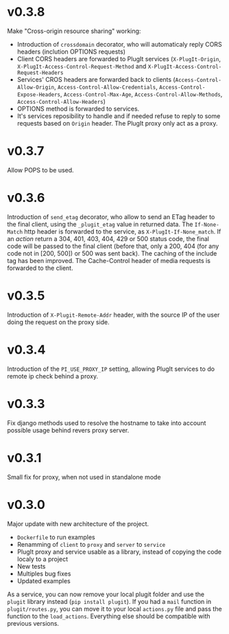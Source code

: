 # v0.3.8

Make "Cross-origin resource sharing" working:
* Introduction of `crossdomain` decorator, who will automaticaly reply CORS headers (inclution OPTIONS requests)
* Client CORS headers are forwarded to PlugIt services (`X-PlugIt-Origin`, `X-PlugIt-Access-Control-Request-Method` and `X-PlugIt-Access-Control-Request-Headers`
* Services' CROS headers are forwarded back to clients (`Access-Control-Allow-Origin`, `Access-Control-Allow-Credentials`, `Access-Control-Expose-Headers`, `Access-Control-Max-Age`, `Access-Control-Allow-Methods`, `Access-Control-Allow-Headers`)
* OPTIONS method is forwarded to services.
* It's services reposibility to handle and if needed refuse to reply to some requests based on `Origin` header. The PlugIt proxy only act as a proxy.


# v0.3.7

Allow POPS to be used.

# v0.3.6

Introduction of `send_etag` decorator, who allow to send an ETag header to the final client, using the `_plugit_etag` value in returned data.
The `If-None-Match` http header is forwarded to the service, as `X-PlugIt-If-None_match`.
If an *action* return a 304, 401, 403, 404, 429 or 500 status code, the final code will be passed to the final client (before that, only a 200, 404 (for any code not in [200, 500]) or 500 was sent back).
The caching of the include tag has been improved.
The Cache-Control header of media requests is forwarded to the client.


# v0.3.5

Introduction of `X-Plugit-Remote-Addr` header, with the source IP of the user doing the request on the proxy side.

# v0.3.4

Introduction of the `PI_USE_PROXY_IP` setting, allowing PlugIt services to do remote ip check behind a proxy.

# v0.3.3

Fix django methods used to resolve the hostname to take into account possible usage behind revers proxy server.

# v0.3.1

Small fix for proxy, when not used in standalone mode

# v0.3.0

Major update with new architecture of the project.

* `Dockerfile` to run examples
* Renamming of `client` to `proxy` and `server` to `service`
* PlugIt proxy and service usable as a library, instead of copying the code localy to a project
* New tests
* Multiples bug fixes
* Updated examples

As a service, you can now remove your local plugit folder and use the `plugit` library instead (`pip install plugit`).
If you had a `mail` function in `plugit/routes.py`, you can move it to your local `actions.py` file and pass the function to the `load_actions`.
Everything else should be compatible with previous versions.
